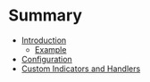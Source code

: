 # Summary

* [Introduction](introduction/README.md)
    * [Example](introduction/example.md)
* [Configuration](configuration/README.md)
* [Custom Indicators and Handlers](custom/README.md)